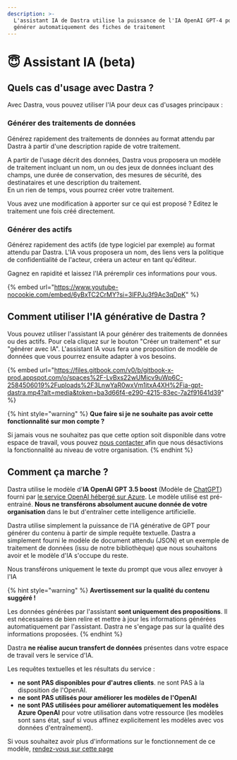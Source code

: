 ```yaml
---
description: >-
  L'assistant IA de Dastra utilise la puissance de l'IA OpenAI GPT-4 pour
  générer automatiquement des fiches de traitement
---
```


# 😇 Assistant IA (beta)

## Quels cas d'usage avec Dastra ?&#x20;

Avec Dastra, vous pouvez utiliser l'IA pour deux cas d'usages principaux :&#x20;

### **Générer des traitements de données**

Générez rapidement des traitements de données au format attendu par Dastra à partir d'une description rapide de votre traitement.&#x20;

A partir de l'usage décrit des données, Dastra vous proposera un modèle de traitement incluant un nom, un ou des jeux de données incluant des champs, une durée de conservation, des mesures de sécurité, des destinataires et une description du traitement. \
En un rien de temps, vous pourrez créer votre traitement.&#x20;

Vous avez une modification à apporter sur ce qui est proposé ? Editez le traitement une fois créé directement.

### **Générer des actifs**

Générez rapidement des actifs (de type logiciel par exemple) au format attendu par Dastra. L'IA vous proposera un nom, des liens vers la politique de confidentialité de l'acteur, créera un acteur en tant qu'éditeur.&#x20;

Gagnez en rapidité et laissez l'IA préremplir ces informations pour vous.&#x20;

{% embed url="https://www.youtube-nocookie.com/embed/6yBxTC2CrMY?si=3IFPJu3f9Ac3qDpK" %}

## Comment utiliser l'IA générative de Dastra ?

Vous pouvez utiliser l'assistant IA pour générer des traitements de données ou des actifs. Pour cela cliquez sur le bouton "Créer un traitement" et sur "générer avec IA". L'assistant IA vous fera une proposition de modèle de données que vous pourrez ensuite adapter à vos besoins.

{% embed url="https://files.gitbook.com/v0/b/gitbook-x-prod.appspot.com/o/spaces%2F-LvBxs22wUMicv9uWp6C-2584506019%2Fuploads%2F3LnwYaR0wxVm1itxA4XH%2Fia-gpt-dastra.mp4?alt=media&token=ba3d66f4-e290-4215-83ec-7a2f91641d39" %}

{% hint style="warning" %}
**Que faire si je ne souhaite pas avoir cette fonctionnalité sur mon compte ?**

Si jamais vous ne souhaitez pas que cette option soit disponible dans votre espace de travail, vous pouvez [nous contacter ](../../commencer/le-support/faire-une-demande-de-support.md)afin que nous désactivions la fonctionnalité au niveau de votre organisation.
{% endhint %}

## Comment ça marche ?

Dastra utilise le modèle d'**IA OpenAI GPT 3.5 boost** (Modèle de [ChatGPT](https://chat.openai.com/)) fourni par [le service OpenAI hébergé sur Azure](https://azure.microsoft.com/fr-fr/products/cognitive-services/openai-service). Le modèle utilisé est pré-entrainé. **Nous ne transférons absolument aucune donnée de votre organisation** dans le but d'entraîner cette intelligence artificielle.&#x20;

Dastra utilise simplement la puissance de l'IA générative de GPT pour générer du contenu à partir de simple requête textuelle. Dastra a simplement fourni le modèle de document attendu (JSON) et un exemple de traitement de données (issu de notre bibliothèque) que nous souhaitons avoir et le modèle d'IA s'occupe du reste.

Nous transférons uniquement le texte du prompt que vous allez envoyer à l'IA

{% hint style="warning" %}
**Avertissement sur la qualité du contenu suggéré !**&#x20;

Les données générées par l'assistant **sont uniquement des propositions**. Il est nécessaires de bien relire et mettre à jour les informations générées automatiquement par l'assistant. Dastra ne s'engage pas sur la qualité des informations proposées.
{% endhint %}

Dastra **ne réalise aucun transfert de données** présentes dans votre espace de travail vers le service d'IA.

Les requêtes textuelles et les résultats du service :

* **ne sont PAS disponibles pour d'autres clients**. ne sont PAS à la disposition de l'OpenAI.
* **ne sont PAS utilisés pour améliorer les modèles de l'OpenAI**&#x20;
* **ne sont PAS utilisées pour améliorer automatiquement les modèles Azure OpenAI** pour votre utilisation dans votre ressource (les modèles sont sans état, sauf si vous affinez explicitement les modèles avec vos données d'entraînement).&#x20;

Si vous souhaitez avoir plus d'informations sur le fonctionnement de ce modèle, [rendez-vous sur cette page ](https://learn.microsoft.com/en-us/legal/cognitive-services/openai/data-privacy)
